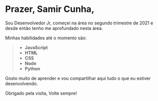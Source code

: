 # Prazer, Samir Cunha,

Sou Desenvolvedor Jr, começei na área no segundo trimestre de 2021 e desde então tenho me aprofundado nesta área. 

Minhas habilidades até o momento são: 
> * **JavaScript**
> * **HTML**
> * **CSS**
> * **Node**
> * **Python**

Gosto muito de aprender e vou compartilhar aqui tudo o que eu estiver desenvolvendo. 

Obrigado pela visita, 
Volte sempre!

